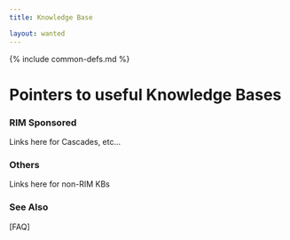 ```yaml
---
title: Knowledge Base

layout: wanted
---
```

{% include common-defs.md %}

# Pointers to useful Knowledge Bases

### RIM Sponsored

Links here for Cascades, etc...

### Others

Links here for non-RIM KBs

### See Also
[FAQ]